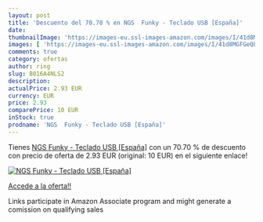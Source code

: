```yaml
---
layout: post
title: 'Descuento del 70.70 % en NGS  Funky - Teclado USB [España]'
date: 
thumbnailImage: 'https://images-eu.ssl-images-amazon.com/images/I/41d8MGFGeQL._SL200_.jpg'
images: [ 'https://images-eu.ssl-images-amazon.com/images/I/41d8MGFGeQL._SL200_.jpg' ]
comments: true
category: ofertas
author: ring
slug: B016A4NLS2
description:
actualPrice: 2.93 EUR
currency: EUR
price: 2.93
comparePrice: 10 EUR
inStock: true
prodname: 'NGS  Funky - Teclado USB [España]'
---
```


Tienes [NGS  Funky - Teclado USB [España]](https://www.amazon.es/dp/B016A4NLS2/?tag=tolees-21) con un 70.70 % de descuento con precio de oferta de 2.93 EUR (original: 10 EUR) en el siguiente enlace!

[![NGS  Funky - Teclado USB [España]](https://images-eu.ssl-images-amazon.com/images/I/41d8MGFGeQL._SL200_.jpg)](https://www.amazon.es/dp/B016A4NLS2/?tag=tolees-21)

[Accede a la oferta!!](https://www.amazon.es/dp/B016A4NLS2/?tag=tolees-21)

Links participate in Amazon Associate program and might generate a comission on qualifying sales


